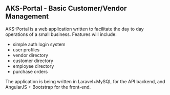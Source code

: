 ## AKS-Portal - Basic Customer/Vendor Management 

AKS-Portal is a web application written to facilitate the day to day operations of a small business. Features will include:

- simple auth login system
- user profiles
- vendor directory
- customer directory
- employee directory
- purchase orders

The application is being written in Laravel+MySQL for the API backend, and AngularJS + Bootstrap for the front-end.
